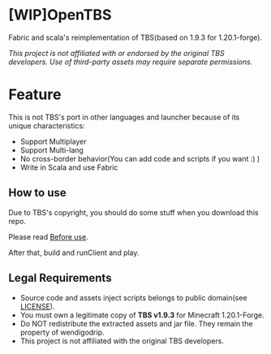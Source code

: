 # [WIP]OpenTBS

Fabric and scala's reimplementation of TBS(based on 1.9.3 for 1.20.1-forge).

*This project is not affiliated with or endorsed by the original TBS developers. Use of third-party assets may require separate permissions.*

# Feature

This is not TBS's port in other languages and launcher because of its unique characteristics:

- Support Multiplayer
- Support Multi-lang
- No cross-border behavior(You can add code and scripts if you want :) )
- Write in Scala and use Fabric

## How to use

Due to TBS's copyright, you should do some stuff when you download this repo.

Please read [Before use](/docs/MannuallyMigrate.md).

After that, build and runClient and play.

## Legal Requirements

- Source code and assets inject scripts belongs to public domain(see [LICENSE](LICENSE)).
- You must own a legitimate copy of **TBS v1.9.3** for Minecraft 1.20.1-Forge.  
- Do NOT redistribute the extracted assets and jar file. They remain the property of wendigodrip.  
- This project is not affiliated with the original TBS developers.
